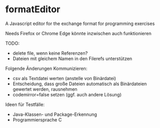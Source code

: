 # formatEditor

A Javascript editor for the exchange format for programming exercises

Needs Firefox or Chrome
Edge könnte inzwischen auch funktionieren


TODO:

- delete file, wenn keine Referenzen?
- Dateien mit gleichem Namen in den Filerefs unterstützen


Folgende Änderungen Kommunizieren:
- csv als Textdatei werten (anstelle von Binärdatei)
- Entscheidung, dass große Dateien automatisch als Binärdateien gewertet werden, rausnehmen
- codemirror=false setzen (ggf. auch andere Lösung)


Ideen für Testfälle:
- Java-Klassen- und Package-Erkennung
- Programmiersprache C

